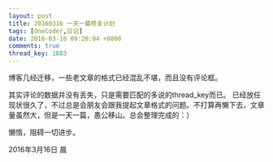 ```yaml
---
layout: post
title: 20160316 一天一篇修复计划
tags: [OneCoder,日记]
date: 2016-03-16 09:20:04 +0800
comments: true
thread_key: 1883
---
```

博客几经迁移，一些老文章的格式已经混乱不堪，而且没有评论框。

其实评论的数据并没有丢失，只是需要匹配的多说的thread_key而已。
已经放任现状很久了，不过总是会朋友会跟我提起文章格式的问题。不打算再懒下去，文章量虽然大，但是一天一篇，愚公移山。总会整理完成的：）

懒惰，阻碍一切进步。

2016年3月16日 晨
